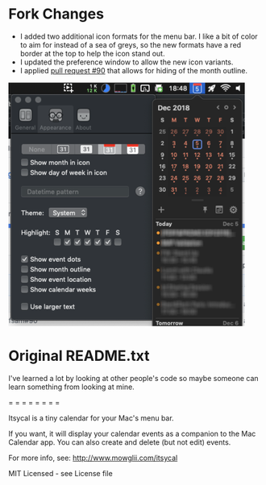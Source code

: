 # Fork Changes

* I added two additional icon formats for the menu bar. I like a bit of color to aim for instead of a sea of
  greys, so the new formats have a red border at the top to help the icon stand out.
* I updated the preference window to allow the new icon variants.
* I applied [pull request #90](https://github.com/sfsam/Itsycal/pull/90) that allows for hiding of the month outline.

![](mods.png)

# Original README.txt

I've learned a lot by looking at other people's code so
maybe someone can learn something from looking at mine.

= = = = = = = =

Itsycal is a tiny calendar for your Mac's menu bar.

If you want, it will display your calendar events as a
companion to the Mac Calendar app. You can also create
and delete (but not edit) events.

For more info, see: http://www.mowglii.com/itsycal

MIT Licensed - see License file

